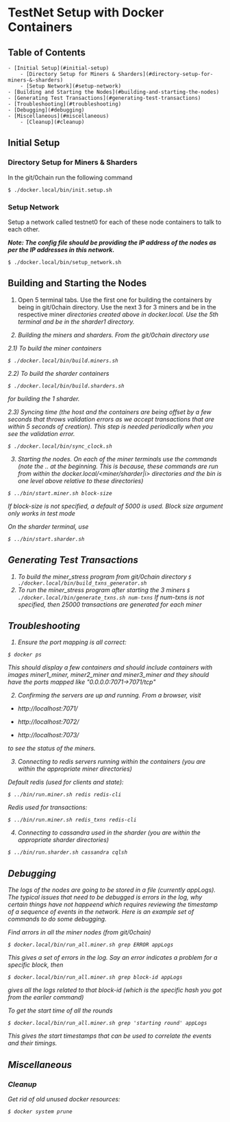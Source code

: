 # TestNet Setup with Docker Containers

## Table of Contents
	- [Initial Setup](#initial-setup)
		- [Directory Setup for Miners & Sharders](#directory-setup-for-miners-&-sharders)
		- [Setup Network](#setup-network)
	- [Building and Starting the Nodes](#building-and-starting-the-nodes)
	- [Generating Test Transactions](#generating-test-transactions)
	- [Troubleshooting](#troubleshooting)
	- [Debugging](#debugging)
	- [Miscellaneous](#miscellaneous)
		- [Cleanup](#cleanup)

## Initial Setup

### Directory Setup for Miners & Sharders 

In the git/0chain run the following command
```
$ ./docker.local/bin/init.setup.sh
```

### Setup Network

Setup a network called testnet0 for each of these node containers to talk to each other.

***Note: The config file should be providing the IP address of the nodes as per the IP addresses in this network.***
```
$ ./docker.local/bin/setup_network.sh
```

## Building and Starting the Nodes

1) Open 5 terminal tabs. Use the first one for building the containers by being in git/0chain directory. Use the next 3 for 3 miners and be in the respective miner<i> directories created above in docker.local. Use the 5th terminal and be in the sharder1 directory.

2) Building the miners and sharders. From the git/0chain directory use

2.1) To build the miner containers
```
$ ./docker.local/bin/build.miners.sh
```
2.2) To build the sharder containers
```
$ ./docker.local/bin/build.sharders.sh
```
for building the 1 sharder.

2.3) Syncing time (the host and the containers are being offset by a few seconds that throws validation errors as we accept transactions that are within 5 seconds of creation). This step is needed periodically when you see the validation error.
```
$ ./docker.local/bin/sync_clock.sh
```

3) Starting the nodes. On each of the miner terminals use the commands (note the .. at the beginning. This is because, these commands are run from within the docker.local/<miner/sharder|i> directories and the bin is one level above relative to these directories)


```
$ ../bin/start.miner.sh block-size
```
If block-size is not specified, a default of 5000 is used. Block size argument only works in test mode

On the sharder terminal, use
```
$ ../bin/start.sharder.sh
```
## Generating Test Transactions

1) To build the miner_stress program from git/0chain directory
```$ ./docker.local/bin/build_txns_generator.sh```
2) To run the miner_stress program after starting the 3 miners
```$ ./docker.local/bin/generate_txns.sh num-txns```
If num-txns is not specified, then 25000 transactions are generated for each miner

## Troubleshooting

1) Ensure the port mapping is all correct:
```
$ docker ps
```
This should display a few containers and should include containers with images miner1_miner, miner2_miner and miner3_miner and they should have the ports mapped like "0.0.0.0:7071->7071/tcp"

2) Confirming the servers are up and running. From a browser, visit

- http://localhost:7071/

- http://localhost:7072/

- http://localhost:7073/

to see the status of the miners.

3) Connecting to redis servers running within the containers (you are within the appropriate miner directories)

Default redis (used for clients and state):
```
$ ../bin/run.miner.sh redis redis-cli
```
Redis used for transactions:
```
$ ../bin/run.miner.sh redis_txns redis-cli
```
4) Connecting to cassandra used in the sharder (you are within the appropriate sharder directories)
```
$ ../bin/run.sharder.sh cassandra cqlsh
```
## Debugging

The logs of the nodes are going to be stored in a file (currently appLogs). The typical issues that need to be debugged is errors in the log, why certain things have not happeend which requires reviewing the timestamp of a sequence of events in the network. Here is an example set of commands to do some debugging.

Find arrors in all the miner nodes (from git/0chain)
```
$ docker.local/bin/run_all.miner.sh grep ERROR appLogs
```
This gives a set of errors in the log. Say an error indicates a problem for a specific block, then
```
$ docker.local/bin/run_all.miner.sh grep block-id appLogs
```
gives all the logs related to that block-id (which is the specific hash you got from the earlier command)

To get the start time of all the rounds
```
$ docker.local/bin/run_all.miner.sh grep 'starting round' appLogs
```
This gives the start timestamps that can be used to correlate the events and their timings.

## Miscellaneous

### Cleanup

Get rid of old unused docker resources:
```
$ docker system prune
```